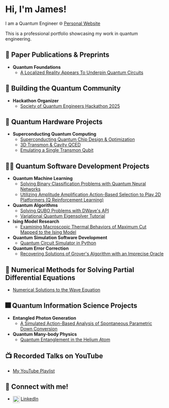 # Hi, I'm James!  
I am a Quantum Engineer
🌐 [Personal Website](https://jamessaslow.github.io/home.html)

This is a professional portfolio showcasing my work in quantum engineering.

## 📰 Paper Publications & Preprints
- **Quantum Foundations**
  - [A Localized Reality Appears To Underpin Quantum Circuits](https://arxiv.org/abs/2412.05456)

## 🚀 Building the Quantum Community
- **Hackathon Organizer**
  - [Society of Quantum Engineers Hackathon 2025](https://github.com/jamessaslow/sqe-quantum-hackathon-2025)

## 🐛 Quantum Hardware Projects
- **Superconducting Quantum Computing**
  - [Superconducting Quantum Chip Design & Optimization](https://github.com/jamessaslow/quantum-chip-design-and-optimization)
  - [3D Transmon & Cavity QCED](#)
  - [Emulating a Single Transmon Qubit](https://github.com/jamessaslow/transmon-qubit-simulator)

## 👨‍💻 Quantum Software Development Projects
- **Quantum Machine Learning**
  - [Solving Binary Classification Problems with Quantum Neural Networks](https://github.com/jamessaslow/quantum-neural-networks-binary-classification/tree/main?tab=readme-ov-file)
  - [Utilizing Amplitude Amplification Action-Based Selection to Play 2D Platformers (Q Reinforcement Learning)](https://github.com/jamessaslow/Quantum-Dino/tree/main)
- **Quantum Algorithms**
  - [Solving QUBO Problems with DWave's API](https://github.com/jamessaslow/dwave-leap-qubos/tree/main)
  - [Variational Quantum Eigensolver Tutorial](https://github.com/jamessaslow/VQE-Tutorial-H2)
- **Ising Model Research**
  - [Examining Macroscopic Thermal Behaviors of Maximum Cut Mapped to the Ising Model](https://github.com/jamessaslow/maxcut-ising-model)
- **Quantum Simulation Software Development**
  - [Quantum Circuit Simulator in Python](https://github.com/jamessaslow/quantum-circuit-simulator)
- **Quantum Error Correction**
  - [Recovering Solutions of Grover's Algorithm with an Imprecise Oracle](https://github.com/jamessaslow/grovers-imprecise-oracle)


## 🔢 Numerical Methods for Solving Partial Differential Equations
- [Numerical Solutions to the Wave Equation](https://github.com/jamessaslow/wave-equation-numerics)


## 🎆 Quantum Information Science Projects
- **Entangled Photon Generation**
  - [A Simulated Action-Based Analysis of Spontaneous Parametric Down Conversion](https://github.com/jamessaslow/3WM-and-spontaneous-parametric-down-conversion/tree/main)
- **Quantum Many-body Physics**
  - [Quantum Entanglement in the Helium Atom](https://github.com/jamessaslow/quantum-helium)

## 📺 Recorded Talks on YouTube
- [My YouTube Playlist](https://www.youtube.com/watch?v=y8XOKPKYZvw&list=PLlTM2LUMMTGrnFzYMk5mpvfbSER_krg7l)

## 📱 Connect with me!
- [<img align="left" alt="JamesSaslow | LinkedIn" width="22px" src="https://cdn.jsdelivr.net/npm/simple-icons@v3/icons/linkedin.svg" /> LinkedIn](https://www.linkedin.com/in/james-saslow-147138161/?trk=public-profile-join-page)
